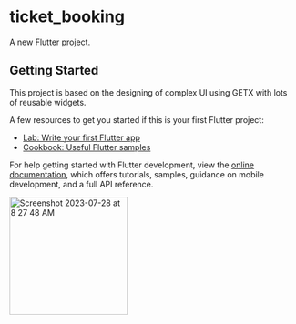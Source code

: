 # ticket_booking

A new Flutter project.

## Getting Started

This project is based on the designing of complex UI using GETX with lots of reusable widgets.

A few resources to get you started if this is your first Flutter project:

- [Lab: Write your first Flutter app](https://docs.flutter.dev/get-started/codelab)
- [Cookbook: Useful Flutter samples](https://docs.flutter.dev/cookbook)

For help getting started with Flutter development, view the
[online documentation](https://docs.flutter.dev/), which offers tutorials,
samples, guidance on mobile development, and a full API reference.

<img width="207" alt="Screenshot 2023-07-28 at 8 27 48 AM" src="https://github.com/shaheerzk01/Flutter_Booking_App_GETX/assets/103843506/6917e587-d988-4ca8-ab3b-ed7fe6d81274">


